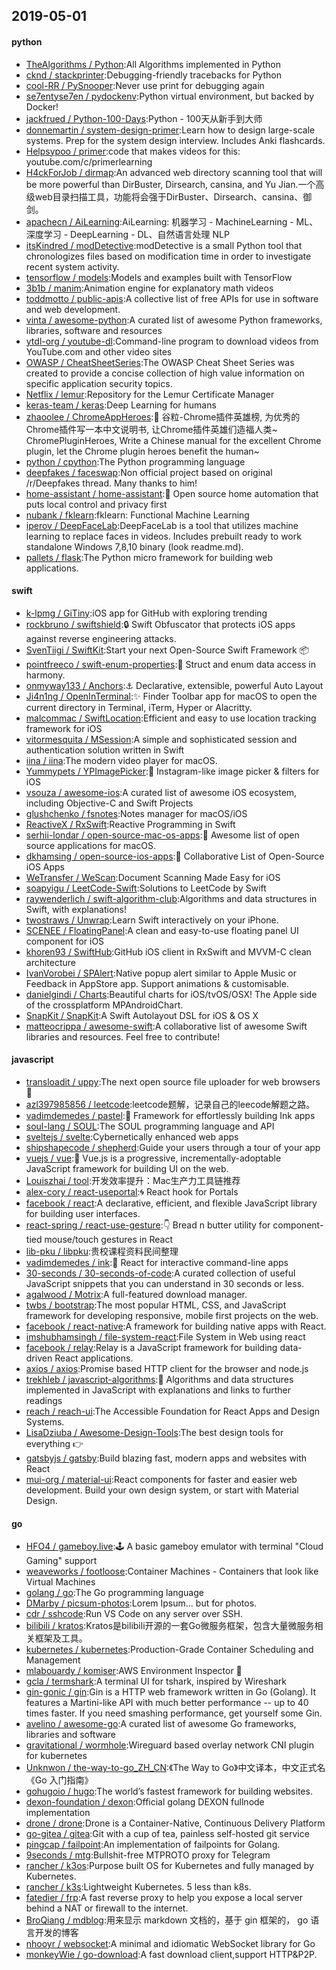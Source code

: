 ## 2019-05-01

#### python
* [TheAlgorithms / Python](https://github.com/TheAlgorithms/Python):All Algorithms implemented in Python
* [cknd / stackprinter](https://github.com/cknd/stackprinter):Debugging-friendly tracebacks for Python
* [cool-RR / PySnooper](https://github.com/cool-RR/PySnooper):Never use print for debugging again
* [se7entyse7en / pydockenv](https://github.com/se7entyse7en/pydockenv):Python virtual environment, but backed by Docker!
* [jackfrued / Python-100-Days](https://github.com/jackfrued/Python-100-Days):Python - 100天从新手到大师
* [donnemartin / system-design-primer](https://github.com/donnemartin/system-design-primer):Learn how to design large-scale systems. Prep for the system design interview. Includes Anki flashcards.
* [Helpsypoo / primer](https://github.com/Helpsypoo/primer):code that makes videos for this: youtube.com/c/primerlearning
* [H4ckForJob / dirmap](https://github.com/H4ckForJob/dirmap):An advanced web directory scanning tool that will be more powerful than DirBuster, Dirsearch, cansina, and Yu Jian.一个高级web目录扫描工具，功能将会强于DirBuster、Dirsearch、cansina、御剑。
* [apachecn / AiLearning](https://github.com/apachecn/AiLearning):AiLearning: 机器学习 - MachineLearning - ML、深度学习 - DeepLearning - DL、自然语言处理 NLP
* [itsKindred / modDetective](https://github.com/itsKindred/modDetective):modDetective is a small Python tool that chronologizes files based on modification time in order to investigate recent system activity.
* [tensorflow / models](https://github.com/tensorflow/models):Models and examples built with TensorFlow
* [3b1b / manim](https://github.com/3b1b/manim):Animation engine for explanatory math videos
* [toddmotto / public-apis](https://github.com/toddmotto/public-apis):A collective list of free APIs for use in software and web development.
* [vinta / awesome-python](https://github.com/vinta/awesome-python):A curated list of awesome Python frameworks, libraries, software and resources
* [ytdl-org / youtube-dl](https://github.com/ytdl-org/youtube-dl):Command-line program to download videos from YouTube.com and other video sites
* [OWASP / CheatSheetSeries](https://github.com/OWASP/CheatSheetSeries):The OWASP Cheat Sheet Series was created to provide a concise collection of high value information on specific application security topics.
* [Netflix / lemur](https://github.com/Netflix/lemur):Repository for the Lemur Certificate Manager
* [keras-team / keras](https://github.com/keras-team/keras):Deep Learning for humans
* [zhaoolee / ChromeAppHeroes](https://github.com/zhaoolee/ChromeAppHeroes):🌈
谷粒-Chrome插件英雄榜, 为优秀的Chrome插件写一本中文说明书, 让Chrome插件英雄们造福人类~ ChromePluginHeroes, Write a Chinese manual for the excellent Chrome plugin, let the Chrome plugin heroes benefit the human~
* [python / cpython](https://github.com/python/cpython):The Python programming language
* [deepfakes / faceswap](https://github.com/deepfakes/faceswap):Non official project based on original /r/Deepfakes thread. Many thanks to him!
* [home-assistant / home-assistant](https://github.com/home-assistant/home-assistant):🏡
Open source home automation that puts local control and privacy first
* [nubank / fklearn](https://github.com/nubank/fklearn):fklearn: Functional Machine Learning
* [iperov / DeepFaceLab](https://github.com/iperov/DeepFaceLab):DeepFaceLab is a tool that utilizes machine learning to replace faces in videos. Includes prebuilt ready to work standalone Windows 7,8,10 binary (look readme.md).
* [pallets / flask](https://github.com/pallets/flask):The Python micro framework for building web applications.

#### swift
* [k-lpmg / GiTiny](https://github.com/k-lpmg/GiTiny):iOS app for GitHub with exploring trending
* [rockbruno / swiftshield](https://github.com/rockbruno/swiftshield):🔒
Swift Obfuscator that protects iOS apps against reverse engineering attacks.
* [SvenTiigi / SwiftKit](https://github.com/SvenTiigi/SwiftKit):Start your next Open-Source Swift Framework
📦
* [pointfreeco / swift-enum-properties](https://github.com/pointfreeco/swift-enum-properties):🤝
Struct and enum data access in harmony.
* [onmyway133 / Anchors](https://github.com/onmyway133/Anchors):⚓️
Declarative, extensible, powerful Auto Layout
* [Ji4n1ng / OpenInTerminal](https://github.com/Ji4n1ng/OpenInTerminal):✨
Finder Toolbar app for macOS to open the current directory in Terminal, iTerm, Hyper or Alacritty.
* [malcommac / SwiftLocation](https://github.com/malcommac/SwiftLocation):Efficient and easy to use location tracking framework for iOS
* [vitormesquita / MSession](https://github.com/vitormesquita/MSession):A simple and sophisticated session and authentication solution written in Swift
* [iina / iina](https://github.com/iina/iina):The modern video player for macOS.
* [Yummypets / YPImagePicker](https://github.com/Yummypets/YPImagePicker):📸
Instagram-like image picker & filters for iOS
* [vsouza / awesome-ios](https://github.com/vsouza/awesome-ios):A curated list of awesome iOS ecosystem, including Objective-C and Swift Projects
* [glushchenko / fsnotes](https://github.com/glushchenko/fsnotes):Notes manager for macOS/iOS
* [ReactiveX / RxSwift](https://github.com/ReactiveX/RxSwift):Reactive Programming in Swift
* [serhii-londar / open-source-mac-os-apps](https://github.com/serhii-londar/open-source-mac-os-apps):🚀
Awesome list of open source applications for macOS.
* [dkhamsing / open-source-ios-apps](https://github.com/dkhamsing/open-source-ios-apps):📱
Collaborative List of Open-Source iOS Apps
* [WeTransfer / WeScan](https://github.com/WeTransfer/WeScan):Document Scanning Made Easy for iOS
* [soapyigu / LeetCode-Swift](https://github.com/soapyigu/LeetCode-Swift):Solutions to LeetCode by Swift
* [raywenderlich / swift-algorithm-club](https://github.com/raywenderlich/swift-algorithm-club):Algorithms and data structures in Swift, with explanations!
* [twostraws / Unwrap](https://github.com/twostraws/Unwrap):Learn Swift interactively on your iPhone.
* [SCENEE / FloatingPanel](https://github.com/SCENEE/FloatingPanel):A clean and easy-to-use floating panel UI component for iOS
* [khoren93 / SwiftHub](https://github.com/khoren93/SwiftHub):GitHub iOS client in RxSwift and MVVM-C clean architecture
* [IvanVorobei / SPAlert](https://github.com/IvanVorobei/SPAlert):Native popup alert similar to Apple Music or Feedback in AppStore app. Support animations & customisable.
* [danielgindi / Charts](https://github.com/danielgindi/Charts):Beautiful charts for iOS/tvOS/OSX! The Apple side of the crossplatform MPAndroidChart.
* [SnapKit / SnapKit](https://github.com/SnapKit/SnapKit):A Swift Autolayout DSL for iOS & OS X
* [matteocrippa / awesome-swift](https://github.com/matteocrippa/awesome-swift):A collaborative list of awesome Swift libraries and resources. Feel free to contribute!

#### javascript
* [transloadit / uppy](https://github.com/transloadit/uppy):The next open source file uploader for web browsers
🐶
* [azl397985856 / leetcode](https://github.com/azl397985856/leetcode):leetcode题解，记录自己的leecode解题之路。
* [vadimdemedes / pastel](https://github.com/vadimdemedes/pastel):🎨
Framework for effortlessly building Ink apps
* [soul-lang / SOUL](https://github.com/soul-lang/SOUL):The SOUL programming language and API
* [sveltejs / svelte](https://github.com/sveltejs/svelte):Cybernetically enhanced web apps
* [shipshapecode / shepherd](https://github.com/shipshapecode/shepherd):Guide your users through a tour of your app
* [vuejs / vue](https://github.com/vuejs/vue):🖖
Vue.js is a progressive, incrementally-adoptable JavaScript framework for building UI on the web.
* [Louiszhai / tool](https://github.com/Louiszhai/tool):开发效率提升：Mac生产力工具链推荐
* [alex-cory / react-useportal](https://github.com/alex-cory/react-useportal):🌀
React hook for Portals
* [facebook / react](https://github.com/facebook/react):A declarative, efficient, and flexible JavaScript library for building user interfaces.
* [react-spring / react-use-gesture](https://github.com/react-spring/react-use-gesture):👇
Bread n butter utility for component-tied mouse/touch gestures in React
* [lib-pku / libpku](https://github.com/lib-pku/libpku):贵校课程资料民间整理
* [vadimdemedes / ink](https://github.com/vadimdemedes/ink):🌈
React for interactive command-line apps
* [30-seconds / 30-seconds-of-code](https://github.com/30-seconds/30-seconds-of-code):A curated collection of useful JavaScript snippets that you can understand in 30 seconds or less.
* [agalwood / Motrix](https://github.com/agalwood/Motrix):A full-featured download manager.
* [twbs / bootstrap](https://github.com/twbs/bootstrap):The most popular HTML, CSS, and JavaScript framework for developing responsive, mobile first projects on the web.
* [facebook / react-native](https://github.com/facebook/react-native):A framework for building native apps with React.
* [imshubhamsingh / file-system-react](https://github.com/imshubhamsingh/file-system-react):File System in Web using react
* [facebook / relay](https://github.com/facebook/relay):Relay is a JavaScript framework for building data-driven React applications.
* [axios / axios](https://github.com/axios/axios):Promise based HTTP client for the browser and node.js
* [trekhleb / javascript-algorithms](https://github.com/trekhleb/javascript-algorithms):📝
Algorithms and data structures implemented in JavaScript with explanations and links to further readings
* [reach / reach-ui](https://github.com/reach/reach-ui):The Accessible Foundation for React Apps and Design Systems.
* [LisaDziuba / Awesome-Design-Tools](https://github.com/LisaDziuba/Awesome-Design-Tools):The best design tools for everything
👉
* [gatsbyjs / gatsby](https://github.com/gatsbyjs/gatsby):Build blazing fast, modern apps and websites with React
* [mui-org / material-ui](https://github.com/mui-org/material-ui):React components for faster and easier web development. Build your own design system, or start with Material Design.

#### go
* [HFO4 / gameboy.live](https://github.com/HFO4/gameboy.live):🕹️
A basic gameboy emulator with terminal "Cloud Gaming" support
* [weaveworks / footloose](https://github.com/weaveworks/footloose):Container Machines - Containers that look like Virtual Machines
* [golang / go](https://github.com/golang/go):The Go programming language
* [DMarby / picsum-photos](https://github.com/DMarby/picsum-photos):Lorem Ipsum... but for photos.
* [cdr / sshcode](https://github.com/cdr/sshcode):Run VS Code on any server over SSH.
* [bilibili / kratos](https://github.com/bilibili/kratos):Kratos是bilibili开源的一套Go微服务框架，包含大量微服务相关框架及工具。
* [kubernetes / kubernetes](https://github.com/kubernetes/kubernetes):Production-Grade Container Scheduling and Management
* [mlabouardy / komiser](https://github.com/mlabouardy/komiser):AWS Environment Inspector
👮
* [gcla / termshark](https://github.com/gcla/termshark):A terminal UI for tshark, inspired by Wireshark
* [gin-gonic / gin](https://github.com/gin-gonic/gin):Gin is a HTTP web framework written in Go (Golang). It features a Martini-like API with much better performance -- up to 40 times faster. If you need smashing performance, get yourself some Gin.
* [avelino / awesome-go](https://github.com/avelino/awesome-go):A curated list of awesome Go frameworks, libraries and software
* [gravitational / wormhole](https://github.com/gravitational/wormhole):Wireguard based overlay network CNI plugin for kubernetes
* [Unknwon / the-way-to-go_ZH_CN](https://github.com/Unknwon/the-way-to-go_ZH_CN):《The Way to Go》中文译本，中文正式名《Go 入门指南》
* [gohugoio / hugo](https://github.com/gohugoio/hugo):The world’s fastest framework for building websites.
* [dexon-foundation / dexon](https://github.com/dexon-foundation/dexon):Official golang DEXON fullnode implementation
* [drone / drone](https://github.com/drone/drone):Drone is a Container-Native, Continuous Delivery Platform
* [go-gitea / gitea](https://github.com/go-gitea/gitea):Git with a cup of tea, painless self-hosted git service
* [pingcap / failpoint](https://github.com/pingcap/failpoint):An implementation of failpoints for Golang.
* [9seconds / mtg](https://github.com/9seconds/mtg):Bullshit-free MTPROTO proxy for Telegram
* [rancher / k3os](https://github.com/rancher/k3os):Purpose built OS for Kubernetes and fully managed by Kubernetes.
* [rancher / k3s](https://github.com/rancher/k3s):Lightweight Kubernetes. 5 less than k8s.
* [fatedier / frp](https://github.com/fatedier/frp):A fast reverse proxy to help you expose a local server behind a NAT or firewall to the internet.
* [BroQiang / mdblog](https://github.com/BroQiang/mdblog):用来显示 markdown 文档的，基于 gin 框架的， go 语言开发的博客
* [nhooyr / websocket](https://github.com/nhooyr/websocket):A minimal and idiomatic WebSocket library for Go
* [monkeyWie / go-download](https://github.com/monkeyWie/go-download):A fast download client,support HTTP&P2P.
